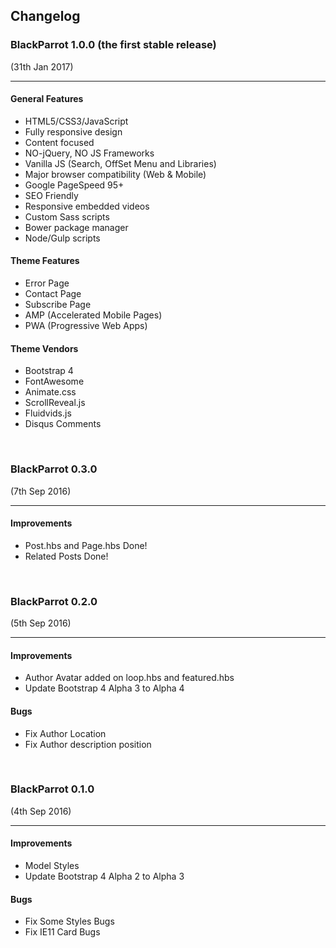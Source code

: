 ## Changelog

### **BlackParrot 1.0.0 (the first stable release)**
(31th Jan 2017)

---

#### General Features
* HTML5/CSS3/JavaScript
* Fully responsive design
* Content focused
* NO-jQuery, NO JS Frameworks
* Vanilla JS (Search, OffSet Menu and Libraries)
* Major browser compatibility (Web & Mobile)
* Google PageSpeed 95+
* SEO Friendly
* Responsive embedded videos
* Custom Sass scripts
* Bower package manager
* Node/Gulp scripts

#### Theme Features
* Error Page
* Contact Page
* Subscribe Page
* AMP (Accelerated Mobile Pages)
* PWA (Progressive Web Apps)

#### Theme Vendors
* Bootstrap 4
* FontAwesome
* Animate.css
* ScrollReveal.js
* Fluidvids.js
* Disqus Comments

<br>

### **BlackParrot 0.3.0**
(7th Sep 2016)

---

#### Improvements
* Post.hbs and Page.hbs Done!
* Related Posts Done!

<br>

### **BlackParrot 0.2.0**
(5th Sep 2016)

---

#### Improvements
* Author Avatar added on loop.hbs and featured.hbs
* Update Bootstrap 4 Alpha 3 to Alpha 4

#### Bugs
* Fix Author Location
* Fix Author description position

<br>

### **BlackParrot 0.1.0**
(4th Sep 2016)

---

#### Improvements
* Model Styles
* Update Bootstrap 4 Alpha 2 to Alpha 3

#### Bugs
* Fix Some Styles Bugs
* Fix IE11 Card Bugs

